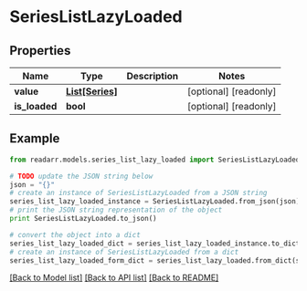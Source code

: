 # SeriesListLazyLoaded


## Properties

Name | Type | Description | Notes
------------ | ------------- | ------------- | -------------
**value** | [**List[Series]**](Series.md) |  | [optional] [readonly] 
**is_loaded** | **bool** |  | [optional] [readonly] 

## Example

```python
from readarr.models.series_list_lazy_loaded import SeriesListLazyLoaded

# TODO update the JSON string below
json = "{}"
# create an instance of SeriesListLazyLoaded from a JSON string
series_list_lazy_loaded_instance = SeriesListLazyLoaded.from_json(json)
# print the JSON string representation of the object
print SeriesListLazyLoaded.to_json()

# convert the object into a dict
series_list_lazy_loaded_dict = series_list_lazy_loaded_instance.to_dict()
# create an instance of SeriesListLazyLoaded from a dict
series_list_lazy_loaded_form_dict = series_list_lazy_loaded.from_dict(series_list_lazy_loaded_dict)
```
[[Back to Model list]](../README.md#documentation-for-models) [[Back to API list]](../README.md#documentation-for-api-endpoints) [[Back to README]](../README.md)


